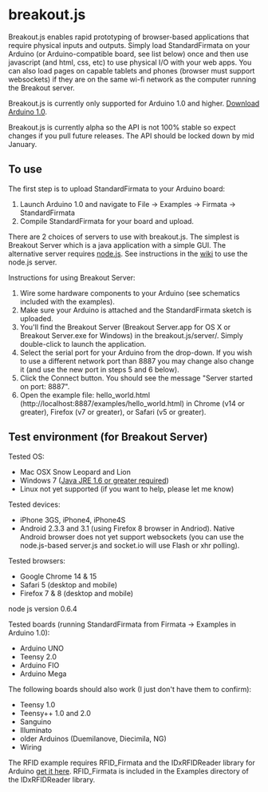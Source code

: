 breakout.js
===

Breakout.js enables rapid prototyping of browser-based applications that require physical inputs and outputs. Simply load StandardFirmata on your Arduino (or Arduino-compatible board, see list below) once and then use javascript (and html, css, etc) to use physical I/O with your web apps. You can also load pages on capable tablets and phones (browser must support websockets) if they are on the same wi-fi network as the computer running the Breakout server.

Breakout.js is currently only supported for Arduino 1.0 and higher. [Download Arduino 1.0](http://arduino.cc/en/Main/Software).

Breakout.js is currently alpha so the API is not 100% stable so expect changes if you pull future releases. The API should be locked down by mid January.

To use
---

The first step is to upload StandardFirmata to your Arduino board:

1. Launch Arduino 1.0 and navigate to File -> Examples -> Firmata -> StandardFirmata
2. Compile StandardFirmata for your board and upload.

There are 2 choices of servers to use with breakout.js. The simplest is Breakout Server which is a java application with a simple GUI. The alternative server requires [node.js](http://nodejs.org/). See instructions in the [wiki](https://github.com/soundanalogous/breakout.js/wiki/Using-the-node.js-server) to use the node.js server.

Instructions for using Breakout Server:

1. Wire some hardware components to your Arduino (see schematics included with the examples).
2. Make sure your Arduino is attached and the StandardFirmata sketch is uploaded. 
3. You'll find the Breakout Server (Breakout Server.app for OS X or Breakout Server.exe for Windows) in the breakout.js/server/. Simply double-click to launch the application.
4. Select the serial port for your Arduino from the drop-down. If you wish to use a different network port than 8887 you may change also change it (and use the new port in steps 5 and 6 below).
5. Click the Connect button. You should see the message "Server started on port: 8887".
6. Open the example file: hello_world.html (http://localhost:8887/examples/hello_world.html) in Chrome (v14 or greater), Firefox (v7 or greater), or Safari (v5 or greater).


Test environment (for Breakout Server)
---

Tested OS:

- Mac OSX Snow Leopard and Lion
- Windows 7 ([Java JRE 1.6 or greater required](http://www.java.com/en/download/index.jsp))
- Linux not yet supported (if you want to help, please let me know)

Tested devices:

- iPhone 3GS, iPhone4, iPhone4S
- Android 2.3.3 and 3.1 (using Firefox 8 browser in Andriod). Native Android browser does not yet support websockets (you can use the node.js-based server.js and socket.io will use Flash or xhr polling).

Tested browsers:

- Google Chrome 14 & 15
- Safari 5 (desktop and mobile)
- Firefox 7 & 8 (desktop and mobile)

node js version 0.6.4

Tested boards (running StandardFirmata from Firmata -> Examples in Arduino 1.0):

- Arduino UNO
- Teensy 2.0
- Arduino FIO
- Arduino Mega

The following boards should also work (I just don't have them to confirm):
- Teensy 1.0
- Teensy++ 1.0 and 2.0
- Sanguino
- Illuminato
- older Arduinos (Duemilanove, Diecimila, NG)
- Wiring

The RFID example requires RFID_Firmata and the IDxRFIDReader library for Arduino [get it here](https://github.com/soundanalogous/IDxRFIDReader). RFID_Firmata is included in the Examples directory of the IDxRFIDReader library.



